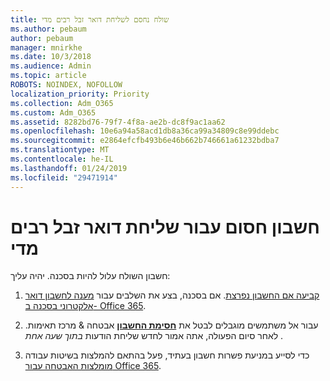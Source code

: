 ```yaml
---
title: שולח נחסם לשליחת דואר זבל רבים מדי
ms.author: pebaum
author: pebaum
manager: mnirkhe
ms.date: 10/3/2018
ms.audience: Admin
ms.topic: article
ROBOTS: NOINDEX, NOFOLLOW
localization_priority: Priority
ms.collection: Adm_O365
ms.custom: Adm_O365
ms.assetid: 8282bd76-79f7-4f8a-ae2b-dc8f9ac1aa62
ms.openlocfilehash: 10e6a94a58acd1db8a36ca99a34809c8e99ddebc
ms.sourcegitcommit: e2864efcfb493b6e46b662b746661a61232bdba7
ms.translationtype: MT
ms.contentlocale: he-IL
ms.lasthandoff: 01/24/2019
ms.locfileid: "29471914"
---
```

# <a name="account-is-blocked-for-sending-too-much-spam"></a>חשבון חסום עבור שליחת דואר זבל רבים מדי

חשבון השולח עלול להיות בסכנה. יהיה עליך:
  
1. [קביעה אם החשבון נפרצת](https://support.microsoft.com/help/2551603/how-to-determine-whether-your-office-365-account-has-been-compromised). אם בסכנה, בצע את השלבים עבור [מענה לחשבון דואר אלקטרוני בסכנה ב- Office 365](https://docs.microsoft.com/office365/securitycompliance/responding-to-a-compromised-email-account).
    
2. עבור אל משתמשים מוגבלים לבטל את **[חסימת החשבון](https://protection.office.com/?hash=/restrictedusers)** אבטחה &amp; מרכז תאימות. לאחר סיום הפעולה, אתה אמור לחדש שליחת הודעות *בתוך שעה אחת* . 
    
3. כדי לסייע במניעת פשרות חשבון בעתיד, פעל בהתאם להמלצות בשיטות עבודה [מומלצות האבטחה עבור Office 365](https://support.office.com/article/9295e396-e53d-49b9-ae9b-0b5828cdedc3.aspx).
  

